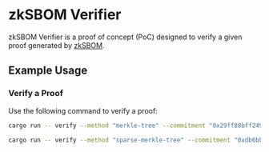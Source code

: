 # zkSBOM Verifier

zkSBOM Verifier is a proof of concept (PoC) designed to verify a given proof generated by [zkSBOM](../zksbom/).

## Example Usage

### Verify a Proof

Use the following command to verify a proof:

```Bash
cargo run -- verify --method "merkle-tree" --commitment "0x29ff88bff2498e411178507e4f9b9c477b16d183a36b4bf891e9c32440d7e44d" --proof_path "../zksbom/tmp/output/proof.txt"
```

```Bash
cargo run -- verify --method "sparse-merkle-tree" --commitment "0xdb6bbe76d4b256a389baac6675c9650bfd9d097f9b4789437346b3aeb8864b51" --proof_path "../zksbom/tmp/output/proof.txt"
```
